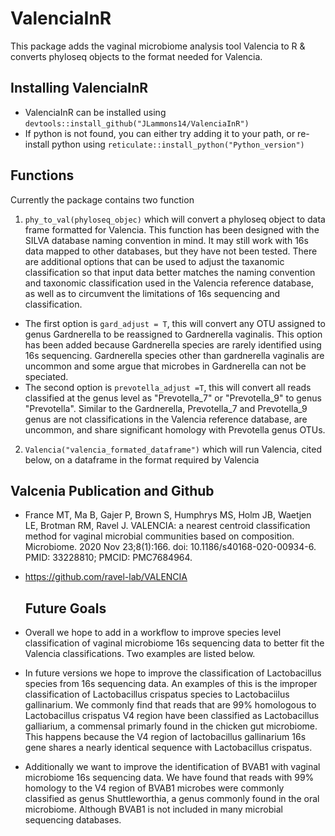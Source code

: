 # ValenciaInR
 This package adds the vaginal microbiome analysis tool Valencia to R & converts phyloseq objects to the format needed for Valencia.

## Installing ValenciaInR
- ValenciaInR can be installed using `devtools::install_github("JLammons14/ValenciaInR")`
- If python is not found, you can either try adding it to your path, or re-install python using `reticulate::install_python("Python_version")`
## Functions
Currently the package contains two function
 1. `phy_to_val(phyloseq_objec)` which will convert a phyloseq object to data frame formatted for Valencia. This function has been designed with the SILVA database naming convention in mind. It may still work with 16s data mapped to other databases, but they have not been tested.
   There are additional options that can be used to adjust the taxanomic classification so that input data better matches the naming convention and taxonomic classification used in the Valencia reference database, as well as to circumvent the limitations of 16s sequencing and classification.  
  - The first option is `gard_adjust = T`, this will convert any OTU assigned to genus Gardnerella to be reassigned to Gardnerella vaginalis. This option has been added because Gardnerella species are rarely identified using 16s sequencing. Gardnerella species other than gardnerella vaginalis are uncommon and some argue that microbes in Gardnerella can not be speciated. 
  - The second option is `prevotella_adjust =T`, this will convert all reads classified at the genus level as "Prevotella_7" or "Prevotella_9" to genus "Prevotella". Similar to the Gardnerella, Prevotella_7 and Prevotella_9 genus are not classifications in the Valencia reference database, are uncommon, and share significant homology with Prevotella genus OTUs.
 
 2. `Valencia("valencia_formated_dataframe")` which will run Valencia, cited below, on a dataframe in the format required by Valencia


## Valcenia Publication and Github
 - France MT, Ma B, Gajer P, Brown S, Humphrys MS, Holm JB, Waetjen LE, Brotman RM, Ravel J. VALENCIA: a nearest centroid classification method for vaginal microbial communities based on composition. Microbiome. 2020 Nov 23;8(1):166. doi: 10.1186/s40168-020-00934-6. PMID: 33228810; PMCID: PMC7684964.
 - https://github.com/ravel-lab/VALENCIA

   ## Future Goals
 -  Overall we hope to add in a workflow to improve species level classification of vaginal microbiome 16s sequencing data to better fit the Valencia classifications. Two examples are listed below. 
 - In future versions we hope to improve the classification of Lactobacillus species from 16s sequencing data. An examples of this is the improper classification of Lactobacillus crispatus species to Lactobaciilus gallinarium. We commonly find that reads that are 99% homologous to Lactobacillus crispatus V4 region have been classified as Lactobacillus galliarium, a commensal primarly found in the chicken gut microbiome. This happens because the V4 region of lactobacillus gallinarium 16s gene shares a nearly identical sequence with Lactobacillus crispatus.
 - Additionally we want to improve the identification of BVAB1 with vaginal microbiome 16s sequencing data. We have found that reads with  99% homology to the V4 region of BVAB1 microbes were commonly classified as genus Shuttleworthia, a genus commonly found in the oral microbiome. Although BVAB1 is not included in many microbial sequencing databases. 
  
